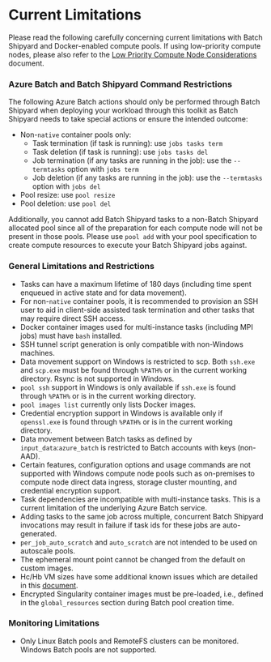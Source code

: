 # Current Limitations
Please read the following carefully concerning current limitations with
Batch Shipyard and Docker-enabled compute pools. If using low-priority
compute nodes, please also refer to the
[Low Priority Compute Node Considerations](95-low-priority-considerations.md)
document.

### Azure Batch and Batch Shipyard Command Restrictions
The following Azure Batch actions should only be performed through Batch
Shipyard when deploying your workload through this toolkit as Batch
Shipyard needs to take special actions or ensure the intended outcome:

* Non-`native` container pools only:
    * Task termination (if task is running): use `jobs tasks term`
    * Task deletion (if task is running): use `jobs tasks del`
    * Job termination (if any tasks are running in the job): use the
      `--termtasks` option with `jobs term`
    * Job deletion (if any tasks are running in the job): use the
      `--termtasks` option with `jobs del`
* Pool resize: use `pool resize`
* Pool deletion: use `pool del`

Additionally, you cannot add Batch Shipyard tasks to a non-Batch Shipyard
allocated pool since all of the preparation for each compute node will not
be present in those pools. Please use `pool add` with your pool specification
to create compute resources to execute your Batch Shipyard jobs against.

### General Limitations and Restrictions
* Tasks can have a maximum lifetime of 180 days (including time spent enqueued
in active state and for data movement).
* For non-`native` container pools, it is recommended to provision an SSH
user to aid in client-side assisted task termination and other tasks that
may require direct SSH access.
* Docker container images used for multi-instance tasks (including MPI jobs)
must have `bash` installed.
* SSH tunnel script generation is only compatible with non-Windows machines.
* Data movement support on Windows is restricted to scp. Both `ssh.exe` and
`scp.exe` must be found through `%PATH%` or in the current working directory.
Rsync is not supported in Windows.
* `pool ssh` support in Windows is only available if `ssh.exe` is found
through `%PATH%` or is in the current working directory.
* `pool images list` currently only lists Docker images.
* Credential encryption support in Windows is available only if `openssl.exe`
is found through `%PATH%` or is in the current working directory.
* Data movement between Batch tasks as defined by `input_data`:`azure_batch`
is restricted to Batch accounts with keys (non-AAD).
* Certain features, configuration options and usage commands are not
supported with Windows compute node pools such as on-premises to compute
node direct data ingress, storage cluster mounting, and credential
encryption support.
* Task dependencies are incompatible with multi-instance tasks. This is a
current limitation of the underlying Azure Batch service.
* Adding tasks to the same job across multiple, concurrent Batch Shipyard
invocations may result in failure if task ids for these jobs are
auto-generated.
* `per_job_auto_scratch` and `auto_scratch` are not intended to be used on
autoscale pools.
* The ephemeral mount point cannot be changed from the default on custom
images.
* Hc/Hb VM sizes have some additional known issues which are detailed in this
[document](https://docs.microsoft.com/azure/virtual-machines/workloads/hpc/hb-hc-known-issues).
* Encrypted Singularity container images must be pre-loaded, i.e., defined
in the `global_resources` section during Batch pool creation time.

### Monitoring Limitations
* Only Linux Batch pools and RemoteFS clusters can be monitored. Windows
Batch pools are not supported.
